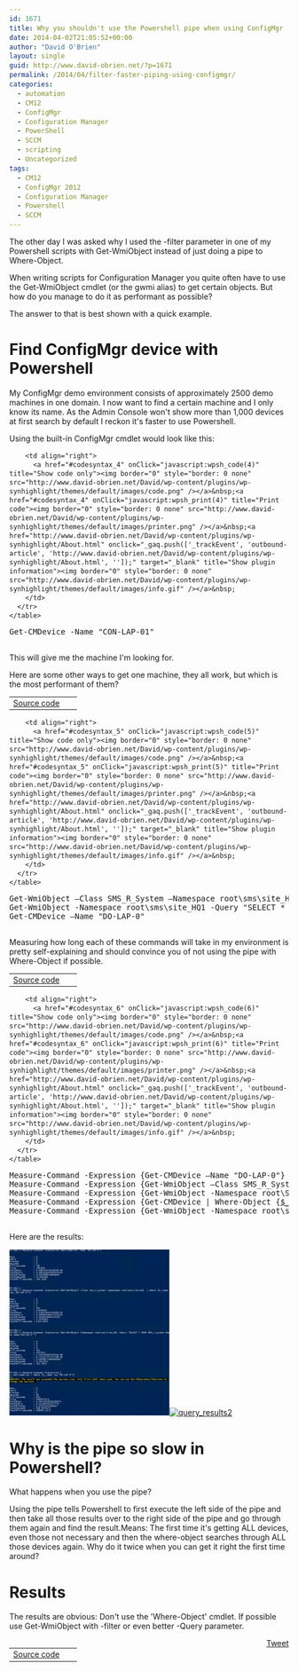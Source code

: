 ```yaml
---
id: 1671
title: Why you shouldn't use the Powershell pipe when using ConfigMgr
date: 2014-04-02T21:05:52+00:00
author: "David O'Brien"
layout: single
guid: http://www.david-obrien.net/?p=1671
permalink: /2014/04/filter-faster-piping-using-configmgr/
categories:
  - automation
  - CM12
  - ConfigMgr
  - Configuration Manager
  - PowerShell
  - SCCM
  - scripting
  - Uncategorized
tags:
  - CM12
  - ConfigMgr 2012
  - Configuration Manager
  - Powershell
  - SCCM
---
```

The other day I was asked why I used the -filter parameter in one of my Powershell scripts with Get-WmiObject instead of just doing a pipe to Where-Object.

When writing scripts for Configuration Manager you quite often have to use the Get-WmiObject cmdlet (or the gwmi alias) to get certain objects. But how do you manage to do it as performant as possible?

The answer to that is best shown with a quick example.

# Find ConfigMgr device with Powershell

My ConfigMgr demo environment consists of approximately 2500 demo machines in one domain. I now want to find a certain machine and I only know its name. As the Admin Console won't show more than 1,000 devices at first search by default I reckon it's faster to use Powershell.

Using the built-in ConfigMgr cmdlet would look like this:



<div id="wpshdo_4" class="wp-synhighlighter-outer">
  <div id="wpshdt_4" class="wp-synhighlighter-expanded">
    <table border="0" width="100%">
      <tr>
        <td align="left" width="80%">
          <a name="#codesyntax_4"></a><a id="wpshat_4" class="wp-synhighlighter-title" href="#codesyntax_4"  onClick="javascript:wpsh_toggleBlock(4)" title="Click to show/hide code block">Source code</a>
        </td>

        <td align="right">
          <a href="#codesyntax_4" onClick="javascript:wpsh_code(4)" title="Show code only"><img border="0" style="border: 0 none" src="http://www.david-obrien.net/David/wp-content/plugins/wp-synhighlight/themes/default/images/code.png" /></a>&nbsp;<a href="#codesyntax_4" onClick="javascript:wpsh_print(4)" title="Print code"><img border="0" style="border: 0 none" src="http://www.david-obrien.net/David/wp-content/plugins/wp-synhighlight/themes/default/images/printer.png" /></a>&nbsp;<a href="http://www.david-obrien.net/David/wp-content/plugins/wp-synhighlight/About.html" onclick="_gaq.push(['_trackEvent', 'outbound-article', 'http://www.david-obrien.net/David/wp-content/plugins/wp-synhighlight/About.html', '']);" target="_blank" title="Show plugin information"><img border="0" style="border: 0 none" src="http://www.david-obrien.net/David/wp-content/plugins/wp-synhighlight/themes/default/images/info.gif" /></a>&nbsp;
        </td>
      </tr>
    </table>
  </div>

  <div id="wpshdi_4" class="wp-synhighlighter-inner" style="display: block;">
    <pre class="powershell" style="font-family:monospace;">Get<span class="sy0">-CMDevice <span class="kw5">-Name <span class="st0">"CON-LAP-01"
  </div>
</div>

This will give me the machine I'm looking for.

Here are some other ways to get one machine, they all work, but which is the most performant of them?

<div id="wpshdo_5" class="wp-synhighlighter-outer">
  <div id="wpshdt_5" class="wp-synhighlighter-expanded">
    <table border="0" width="100%">
      <tr>
        <td align="left" width="80%">
          <a name="#codesyntax_5"></a><a id="wpshat_5" class="wp-synhighlighter-title" href="#codesyntax_5"  onClick="javascript:wpsh_toggleBlock(5)" title="Click to show/hide code block">Source code</a>
        </td>

        <td align="right">
          <a href="#codesyntax_5" onClick="javascript:wpsh_code(5)" title="Show code only"><img border="0" style="border: 0 none" src="http://www.david-obrien.net/David/wp-content/plugins/wp-synhighlight/themes/default/images/code.png" /></a>&nbsp;<a href="#codesyntax_5" onClick="javascript:wpsh_print(5)" title="Print code"><img border="0" style="border: 0 none" src="http://www.david-obrien.net/David/wp-content/plugins/wp-synhighlight/themes/default/images/printer.png" /></a>&nbsp;<a href="http://www.david-obrien.net/David/wp-content/plugins/wp-synhighlight/About.html" onclick="_gaq.push(['_trackEvent', 'outbound-article', 'http://www.david-obrien.net/David/wp-content/plugins/wp-synhighlight/About.html', '']);" target="_blank" title="Show plugin information"><img border="0" style="border: 0 none" src="http://www.david-obrien.net/David/wp-content/plugins/wp-synhighlight/themes/default/images/info.gif" /></a>&nbsp;
        </td>
      </tr>
    </table>
  </div>

  <div id="wpshdi_5" class="wp-synhighlighter-inner" style="display: block;">
    <pre class="powershell" style="font-family:monospace;"><span class="kw1">Get-WmiObject –Class SMS_R_System –Namespace root\sms\site_HQ1 <span class="sy0">| <span class="kw1">Where-Object <span class="br0">&#123;<a href="about:blank"><span class="kw6">$_</a>.Name –eq „DO<span class="sy0">-LAP<span class="sy0">-0“<span class="br0">&#125;
<span class="kw1">Get-WmiObject <span class="kw5">-Namespace root\sms\site_HQ1 <span class="kw5">-Query <span class="st0">"SELECT * FROM SMS_R_System where name='DO-LAP-0'"
Get<span class="sy0">-CMDevice –Name <span class="st0">"DO-LAP-0"
  </div>
</div>

Measuring how long each of these commands will take in my environment is pretty self-explaining and should convince you of not using the pipe with Where-Object if possible.

<div id="wpshdo_6" class="wp-synhighlighter-outer">
  <div id="wpshdt_6" class="wp-synhighlighter-expanded">
    <table border="0" width="100%">
      <tr>
        <td align="left" width="80%">
          <a name="#codesyntax_6"></a><a id="wpshat_6" class="wp-synhighlighter-title" href="#codesyntax_6"  onClick="javascript:wpsh_toggleBlock(6)" title="Click to show/hide code block">Source code</a>
        </td>

        <td align="right">
          <a href="#codesyntax_6" onClick="javascript:wpsh_code(6)" title="Show code only"><img border="0" style="border: 0 none" src="http://www.david-obrien.net/David/wp-content/plugins/wp-synhighlight/themes/default/images/code.png" /></a>&nbsp;<a href="#codesyntax_6" onClick="javascript:wpsh_print(6)" title="Print code"><img border="0" style="border: 0 none" src="http://www.david-obrien.net/David/wp-content/plugins/wp-synhighlight/themes/default/images/printer.png" /></a>&nbsp;<a href="http://www.david-obrien.net/David/wp-content/plugins/wp-synhighlight/About.html" onclick="_gaq.push(['_trackEvent', 'outbound-article', 'http://www.david-obrien.net/David/wp-content/plugins/wp-synhighlight/About.html', '']);" target="_blank" title="Show plugin information"><img border="0" style="border: 0 none" src="http://www.david-obrien.net/David/wp-content/plugins/wp-synhighlight/themes/default/images/info.gif" /></a>&nbsp;
        </td>
      </tr>
    </table>
  </div>

  <div id="wpshdi_6" class="wp-synhighlighter-inner" style="display: block;">
    <pre class="powershell" style="font-family:monospace;"><span class="kw1">Measure-Command <span class="kw5">-Expression <span class="br0">&#123;Get<span class="sy0">-CMDevice –Name <span class="st0">"DO-LAP-0"<span class="br0">&#125;
<span class="kw1">Measure-Command <span class="kw5">-Expression <span class="br0">&#123;<span class="kw1">Get-WmiObject –Class SMS_R_System –Namespace root\sms\site_HQ1  <span class="sy0">| <span class="kw3">where <span class="br0">&#123;<a href="about:blank"><span class="kw6">$_</a>.Name –eq „DO<span class="sy0">-LAP<span class="sy0">-0“<span class="br0">&#125;<span class="br0">&#125;
<span class="kw1">Measure-Command <span class="kw5">-Expression <span class="br0">&#123;<span class="kw1">Get-WmiObject <span class="kw5">-Namespace root\SMS\site_HQ1 <span class="kw5">-Query <span class="st0">"SELECT * FROM SMS_R_System where name='DO-LAP-0'"<span class="br0">&#125;
<span class="kw1">Measure-Command <span class="kw5">-Expression <span class="br0">&#123;Get<span class="sy0">-CMDevice <span class="sy0">| <span class="kw1">Where-Object <span class="br0">&#123;<a href="about:blank"><span class="kw6">$_</a>.Name <span class="kw4">-eq <span class="st0">"DO-LAP-0"<span class="br0">&#125;<span class="br0">&#125;
<span class="kw1">Measure-Command <span class="kw5">-Expression <span class="br0">&#123;<span class="kw1">Get-WmiObject <span class="kw5">-Namespace root\sms\site_HQ1 <span class="kw5">-Class SMS_R_System <span class="sy0">-<span class="kw3">Filter <span class="st0">"name='DO-LAP-0'"<span class="br0">&#125;
  </div>
</div>

Here are the results:

<a href="/media/2014/04/query_results.jpg" onclick="_gaq.push(['_trackEvent', 'outbound-article', '/media/2014/04/query_results.jpg', '']);" class="broken_link"><img class="img-responsive aligncenter size-medium wp-image-1690" alt="query_results" src="/media/2014/04/query_results-289x300.jpg" width="289" height="300" /></a><a href="/media/2014/04/query_results2.jpg" onclick="_gaq.push(['_trackEvent', 'outbound-article', '/media/2014/04/query_results2.jpg', '']);" class="broken_link"><img class="img-responsive aligncenter size-medium wp-image-1691" alt="query_results2" src="/media/2014/04/query_results2-300x71.jpg" width="300" height="71" srcset="/media/2014/04/query_results2-300x71.jpg 300w, /media/2014/04/query_results2-250x59.jpg 250w, /media/2014/04/query_results2.jpg 905w" sizes="(max-width: 300px) 100vw, 300px" /></a>

# Why is the pipe so slow in Powershell?

What happens when you use the pipe?

Using the pipe tells Powershell to first execute the left side of the pipe and then take all those results over to the right side of the pipe and go through them again and find the result.Means: The first time it's getting ALL devices, even those not necessary and then the where-object searches through ALL those devices again. Why do it twice when you can get it right the first time around?

# Results

The results are obvious: Don't use the 'Where-Object' cmdlet. If possible use Get-WmiObject with -filter or even better -Query parameter.

<div style="float: right; margin-left: 10px;">
  <a href="https://twitter.com/share" onclick="_gaq.push(['_trackEvent', 'outbound-article', 'https://twitter.com/share', 'Tweet']);" class="twitter-share-button" data-hashtags="CM12,ConfigMgr+2012,Configuration+Manager,Powershell,SCCM" data-count="vertical" data-url="http://www.david-obrien.net/2014/04/filter-faster-piping-using-configmgr/">Tweet</a>
</div>

